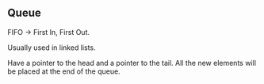 ## Queue

FIFO -> First In, First Out.

Usually used in linked lists.

Have a pointer to the head and a pointer to the tail. All the new elements will be placed at the end of the queue.
